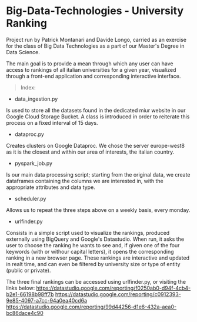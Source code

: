 # Big-Data-Technologies - University Ranking

Project run by Patrick Montanari and Davide Longo, carried as an exercise for the class of Big Data Technologies as a part of our Master's Degree in Data Science.

The main goal is to provide a mean through which any user can have access to rankings of all italian universities for a given year, visualized through a front-end application and corresponding interactive interface.

> Index:

- data_ingestion.py

Is used to store all the datasets found in the dedicated miur website in our Google Cloud Storage Bucket. 
A class is introduced in order to reiterate this process on a fixed interval of 15 days.

- dataproc.py

Creates clusters on Google Dataproc. We chose the server europe-west8 as it is the closest and within our area of interests, the italian country.


- pyspark_job.py

Is our main data processing script; starting from the original data, we create dataframes containing the columns we are interested in, with the appropriate attributes and data type.

- scheduler.py

Allows us to repeat the three steps above on a weekly basis, every monday.

- urlfinder.py 

Consists in a simple script used to visualize the rankings, produced externally using BigQuery and Google's Datastudio. 
When run, it asks the user to choose the ranking he wants to see and, if given one of the four keywords (with or withour capital letters), it opens the corresponding ranking in a new browser page. These rankings are interactive and updated in realt time, and can even be filtered by university size or type of entity (public or private).


The three final rankings can be accessed using urlfinder.py, or visiting the links below:
https://datastudio.google.com/reporting/f0250ab0-d94f-4cb4-b2e1-66198b98ff7b
https://datastudio.google.com/reporting/c0912393-9e85-4097-a7cc-94a0ea40cd6a
https://datastudio.google.com/reporting/99d44256-d1e6-432a-aea0-bc86dace4c90


